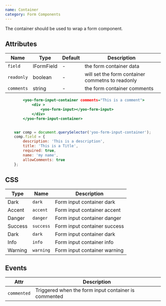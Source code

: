```yaml
---
name: Container
category: Form Components
---
```


The container should be used to wrap a form component.

## Attributes

|Name|Type|Default|Description|
|---|---|---|---|
|`field`|IFormField|   -|the form container data|
|`readonly`|boolean|  -|will set the form container commetns to readonly|
|`comments`|string| -|the form container comments|

```yoo-form-input-container.html
        <yoo-form-input-container comments="This is a comment">
            <div >
                <yoo-form-input></yoo-form-input>
            </div>
        </yoo-form-input-container>
        
```

```yoo-form-input-container.js hidden
    var comp = document.querySelector('yoo-form-input-container');
    comp.field = {
        description: 'This is a description',
        title: 'This is a Title',
        required: true,
        name: 'my name',
        allowComments: true
    };
```
## CSS
|Type|Name|Description|
|---|---|---|
|Dark|`dark`|Form input container dark|
|Accent|`accent`|Form input container accent|
|Danger|`danger`|Form input container danger|
|Success|`success`|Form input container success|
|Dark|`dark`|Form input container dark|
|Info|`info`|Form input container info|
|Warning|`warning`|Form input container warning|

## Events
|Attr|Description|
|---|---|
|`commented`|Triggered when the form input container is commented|